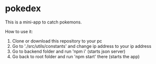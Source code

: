 # pokedex

This is a mini-app to catch pokemons.

How to use it:

1. Clone or download this repository to your pc
2. Go to './src/utils/constants' and change ip address to your ip address
3. Go to backend folder and run 'npm i' (starts json server)
4. Go back to root folder and run 'npm start' there (starts the app)

